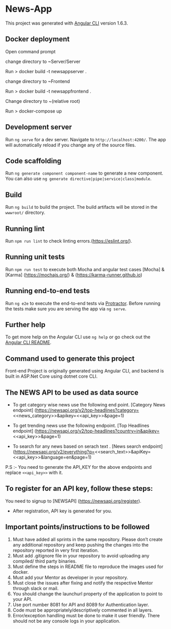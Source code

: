 # News-App

This project was generated with [Angular CLI](https://github.com/angular/angular-cli) version 1.6.3.

## Docker deployment

Open command prompt

change directory to ~Server/Server

Run > docker build -t newsappserver .

change directory to ~Frontend

Run > docker build -t newsappfrontend .

Change directory to ~(relative root)

Run > docker-compose up

## Development server

Run `ng serve` for a dev server. Navigate to `http://localhost:4200/`. The app will automatically reload if you change any of the source files.

## Code scaffolding

Run `ng generate component component-name` to generate a new component. You can also use `ng generate directive|pipe|service|class|module`.

## Build

Run `ng build` to build the project. The build artifacts will be stored in the `wwwroot/` directory.

## Running lint

Run `npm run lint` to check linting errors.(https://eslint.org/).

## Running unit tests

Run `npm run test` to execute both Mocha and angular test cases [Mocha] & [Karma] (https://mochajs.org/) & (https://karma-runner.github.io) 

## Running end-to-end tests

Run `ng e2e` to execute the end-to-end tests via [Protractor](http://www.protractortest.org/).
Before running the tests make sure you are serving the app via `ng serve`.

## Further help

To get more help on the Angular CLI use `ng help` or go check out the [Angular CLI README](https://github.com/angular/angular-cli/blob/master/README.md).

## Command used to generate this project
Front-end Project is originally generated using Angular CLI, and backend is built in ASP.Net Core using dotnet core CLI.



## The NEWS API to be used as data source
- To get category wise news use the following end point. [Category News endpoint]
(https://newsapi.org/v2/top-headlines?category=<<news_category>>&apikey=<<api_key>>&page=1)

- To get trending news use the following endpoint. [Top Headlines endpoint]
(https://newsapi.org/v2/top-headlines?country=in&apikey=<<api_key>>&page=1)

- To search for any news based on serach text . [News search endpoint]
(https://newsapi.org/v2/everything?q=<<search_text>>&apiKey=<<api_key>>&language=en&page=1)

P.S :- You need to generate the API_KEY for the above endpoints and replace 
`<<api_key>>` with it.


## To register for an API key, follow these steps:

You need to signup to [NEWSAPI] (https://newsapi.org/register).

- After registration, API key is generated for you.


## Important points/instructions to be followed

1.	Must have added all sprints in the same repository. Please don’t create any additional repository and keep pushing the changes into the repository reported in very first iteration.
2.	Must add .gitignore file in your repository to avoid uploading any compiled/ third party binaries.
3.	Must define the steps in README file to reproduce the images used for docker.
4.	Must add your Mentor as developer in your repository.
5.	Must close the issues after fixing and notify the respective Mentor through slack or mail.
6.	You should change the launchurl property of the application to point to your API.
7.	Use port number 8081 for API and 8089 for Authentication layer.
8.	Code must be appropriately/descriptively commented in all layers.
9.	Error/exception handling must be done to make it user friendly. There should not be any console logs in your application.